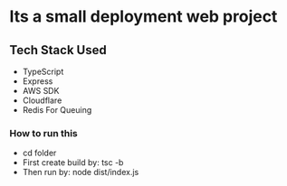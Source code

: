 # Its a small deployment web project

## Tech Stack Used
<ul>
  <li>TypeScript</li>
  <li>Express</li>
  <li>AWS SDK</li>
  <li>Cloudflare</li>
  <li>Redis For Queuing</li>
</ul>

### How to run this
<ul>
  <li>cd folder</li>
  <li>First create build by: tsc -b</li>
  <li>Then run by: node dist/index.js</li>
</ul>
